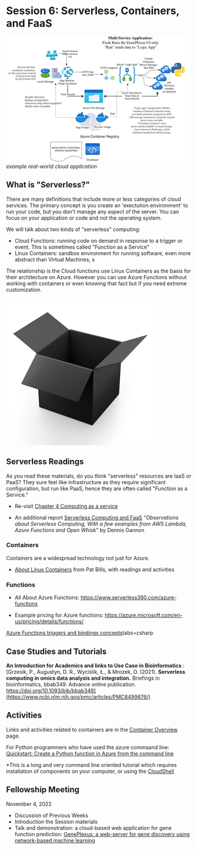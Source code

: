 # Session 6: Serverless, Containers, and FaaS

![example cloud architecture](img/geneplexus_cloud_diagram.png)
*example real-world cloud application*

## What is "Serverless?"

There are many definitions that include more or less categories of cloud services.   The primary concept is you create an 'exectution environment' to run your code, but you don't manage any aspect of the server.  You can focus on your application or code and not the operating system. 

We will talk about two kinds of "serverless" computing: 

- Cloud Functions: running code on demand in response to a trigger or event.  This is sometimes called "Function as a Service" 
- Linux Containers: sandbox environment for running software, even more abstract than Virtual Machines, s

The relationship is the Cloud functions use Linux Containers as the basis for their architecture on Azure.  However you can use Azure Functions without working with containers or even knowing that fact but if you need extreme customization.    

![FaaS is a blackbox](img/blackboxgraphic.jpg)

## Serverless Readings

As you read these materials, do you think  "serverless" resources are IaaS or PaaS?   They sure feel like infrastructure as they require significant configuration, but run like PaaS, hence they are often called "Function as a Service." 

- Re-visit [Chapter 4 Computing as a service](https://s3.us-east-2.amazonaws.com/a-book/computing.html) 

- An additional report [Serverless Computing and FaaS](https://cloud4scieng.org/serverless-computing-and-faas/)  *"Observations about Serverless Computing, With a few examples from AWS Lambda, Azure Functions and Open Whisk"* by Dennis Gannon

### Containers

Containers are a widespread technology not just for Azure.   

* [About Linux Containers](linux_containers_and_the_cloud.md) from Pat Bills, with readings and activities

### Functions

- All About Azure Functions: https://www.serverless360.com/azure-functions

- Example pricing for Azure functions: https://azure.microsoft.com/en-us/pricing/details/functions/

[Azure Functions triggers and bindings concepts](https://docs.microsoft.com/en-us/azure/azure-functions/functions-triggers-bindings?)tabs=csharp


## Case Studies and Tutorials

**An Introduction for Academics and links to Use Case in Bioinformatics** : [Grzesik, P., Augustyn, D. R., Wyciślik, Ł., & Mrozek, D. (2021). **Serverless computing in omics data analysis and integration.** Briefings in bioinformatics, bbab349. Advance online publication. https://doi.org/10.1093/bib/bbab349](https://www.ncbi.nlm.nih.gov/pmc/articles/PMC8499876/)



## Activities

Links and activities related to containers are in the [Container Overview](linux_containers_and_the_cloud.md) page.  

For Python programmers who have used the azure commaand line: [Quickstart: Create a Python function in Azure from the command line](https://docs.microsoft.com/en-us/azure/azure-functions/create-first-function-cli-python?tabs=azure-cli%2Cbash%2Cbrowser)

*This is a long and very command line oriented tutorial which requires installation of components on your computer, or using the [CloudShell](https://docs.microsoft.com/en-us/azure/cloud-shell/overview)
 

## Fellowship Meeting

November 4, 2022 

- Discussion of Previous Weeks
- Introduction the Session materials
- Talk and demonstration: a cloud-based web application for gene function prediction: [GenePlexus: a web-server for gene discovery using network-based machine learning ](https://academic.oup.com/nar/article/50/W1/W358/6586869?login=false)
  






